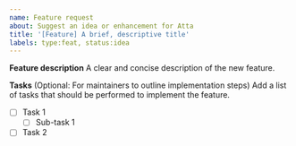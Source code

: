 ```yaml
---
name: Feature request
about: Suggest an idea or enhancement for Atta
title: '[Feature] A brief, descriptive title'
labels: type:feat, status:idea
---
```

**Feature description**
A clear and concise description of the new feature.

**Tasks** (Optional: For maintainers to outline implementation steps)
Add a list of tasks that should be performed to implement the feature.
- [ ] Task 1
  - [ ] Sub-task 1
- [ ] Task 2
